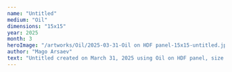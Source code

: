 ```yaml
---
name: "Untitled"
medium: "Oil"
dimensions: "15x15"
year: 2025
month: 3
heroImage: "/artworks/Oil/2025-03-31-Oil on HDF panel-15x15-untitled.jpeg"
author: "Mago Arsaev"
text: "Untitled created on March 31, 2025 using Oil on HDF panel, size 15x15."
---
```

